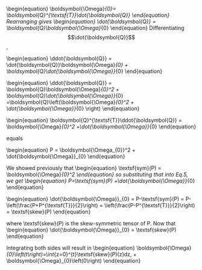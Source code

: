 \begin{equation}
\boldsymbol{\Omega}_{0}= \boldsymbol{Q}^{\textsf{T}}\dot{\boldsymbol{Q}}
\end{equation}
Rearranging gives 
\begin{equation}
\dot{\boldsymbol{Q}} = \boldsymbol{Q}\boldsymbol{\Omega}_{0}
\end{equation}
Differentiating $$\dot{\boldsymbol{Q}}$$,

\begin{equation}
\ddot{\boldsymbol{Q}} = \dot{\boldsymbol{Q}}\boldsymbol{\Omega}_{0} + \boldsymbol{Q}\dot{\boldsymbol{\Omega}}_{0} 
\end{equation}

\begin{equation}
\ddot{\boldsymbol{Q}} = \boldsymbol{Q}\boldsymbol{\Omega}_{0}^2 + \boldsymbol{Q}\dot{\boldsymbol{\Omega}}_{0} =\boldsymbol{Q}\left(\boldsymbol{\Omega}_{0}^2 + \dot{\boldsymbol{\Omega}}_{0} \right)
\end{equation}

\begin{equation}
\boldsymbol{Q}^{\textsf{T}}\ddot{\boldsymbol{Q}} = \boldsymbol{\Omega}_{0}^2 +\dot{\boldsymbol{\Omega}}_{0}
\end{equation}

equals

\begin{equation}
P = \boldsymbol{\Omega_{0}}^2 + \dot{\boldsymbol{\Omega}}_{0}
\end{equation}

We showed previously that
\begin{equation}
\textsf{sym}(P) = \boldsymbol{\Omega}_{0}^2
\end{equation}
so substituting that into Eq.5, we get
\begin{equation}
P=\textsf{sym}(P) +\dot{\boldsymbol{\Omega}}_{0}
\end{equation}

\begin{equation}
\dot{\boldsymbol{\Omega}}_{0} = P-\textsf{sym}(P) = P- \left(\frac{P+P^{\textsf{T}}}{2}\right) =  \left(\frac{P-P^{\textsf{T}}}{2}\right) = \textsf{skew}(P)
\end{equation}

where \textsf{skew}(P) is the skew-symmetric tensor of P. 
Now that 
\begin{equation}
\dot{\boldsymbol{\Omega}}_{0} = \textsf{skew}(P)
\end{equation}

Integrating both sides will result in
\begin{equation}
\boldsymbol{\Omega}_{0}\left(t\right)=\int_{z=0}^{t}\textsf{skew}(P)(z)dz, + \boldsymbol{\Omega}_{0}\left(0\right)
\end{equation}

